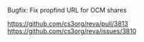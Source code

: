 Bugfix: Fix propfind URL for OCM shares

https://github.com/cs3org/reva/pull/3813
https://github.com/cs3org/reva/issues/3810
